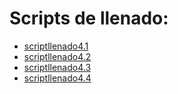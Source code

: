 # Scripts de llenado:

- [scriptllenado4.1](https://github.com/joshuacorraless/Caso-1--Entregable-2/blob/main/scriptllenado4.1.sql)
- [scriptllenado4.2](https://github.com/joshuacorraless/Caso-1--Entregable-2/blob/main/scriptllenado4.2.sql)
- [scriptllenado4.3](https://github.com/joshuacorraless/Caso-1--Entregable-2/blob/main/scriptllenado4.3.sql)
- [scriptllenado4.4](https://github.com/joshuacorraless/Caso-1--Entregable-2/blob/main/scriptllenado4.4.sql)
